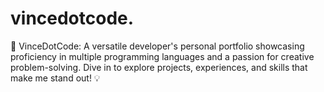 # vincedotcode.
🚀 VinceDotCode: A versatile developer's personal portfolio showcasing proficiency in multiple programming languages and a passion for creative problem-solving. Dive in to explore projects, experiences, and skills that make me stand out! 💡
